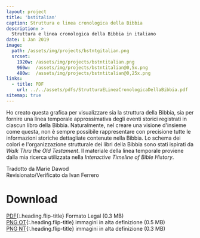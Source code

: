 ```yaml
---
layout: project
title: 'bstitalian'
caption: Struttura e linea cronologica della Bibbia
description: >
  Struttura e linea cronologica della Bibbia in italiano
date: 1 Jan 2019
image: 
  path: /assets/img/projects/bstntgitalian.png
  srcset: 
    1920w: /assets/img/projects/bstntitalian.png
    960w:  /assets/img/projects/bstntitalian@0,5x.png
    480w:  /assets/img/projects/bstntitalian@0,25x.png
links:
  - title: PDF
    url: ../../assets/pdfs/StrutturaELineaCronologicaDellaBibbia.pdf
sitemap: true
---
```

Ho creato questa grafica per visualizzare sia la struttura della Bibbia, sia per fornire una linea temporale approssimativa degli eventi storici registrati in ciascun libro della Bibbia. Naturalmente, nel creare una visione d'insieme come questa, non è sempre possibile rappresentare con precisione tutte le informazioni storiche dettagliate contenute nella Bibbia. Lo schema dei colori e l'organizzazione strutturale dei libri della Bibbia sono stati ispirati da *Walk Thru the Old Testament*. Il materiale della linea temporale proviene dalla mia ricerca utilizzata nella *Interactive Timeline of Bible History*.

Tradotto da Marie Dawod  
Revisionato/Verificato da Ivan Ferrero

# Download
[PDF](../assets/pdfs/StrutturaELineaCronologicaDellaBibbia.pdf){:.heading.flip-title} <span class="icon-file-pdf"></span> Formato Legal (0.3 MB)  
[PNG OT](../assets/img/hd/bstothditalian.png){:.heading.flip-title} <span class="icon-file-picture"></span> immagini in alta definizione (0.5 MB)  
[PNG NT](../assets/img/hd/bstnthditalian.png){:.heading.flip-title} <span class="icon-file-picture"></span> immagini in alta definizione (0.3 MB)